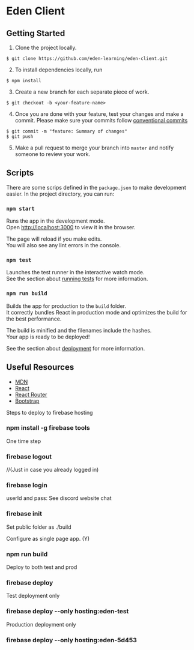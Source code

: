 # Eden Client

## Getting Started

1. Clone the project locally.

```
$ git clone https://github.com/eden-learning/eden-client.git
```

2. To install dependencies locally, run

```
$ npm install
```

3. Create a new branch for each separate piece of work.

```
$ git checkout -b <your-feature-name>
```

4. Once you are done with your feature, test your changes and make a commit. Please make sure your commits follow [conventional commits](https://gist.github.com/joshbuchea/6f47e86d2510bce28f8e7f42ae84c716)

```
$ git commit -m "feature: Summary of changes"
$ git push
```

5. Make a pull request to merge your branch into `master` and notify someone to review your work.

## Scripts

There are some scrips defined in the `package.json` to make development easier. In the project directory, you can run:

### `npm start`

Runs the app in the development mode.<br />
Open [http://localhost:3000](http://localhost:3000) to view it in the browser.

The page will reload if you make edits.<br />
You will also see any lint errors in the console.

### `npm test`

Launches the test runner in the interactive watch mode.<br />
See the section about [running tests](https://facebook.github.io/create-react-app/docs/running-tests) for more information.

### `npm run build`

Builds the app for production to the `build` folder.<br />
It correctly bundles React in production mode and optimizes the build for the best performance.

The build is minified and the filenames include the hashes.<br />
Your app is ready to be deployed!

See the section about [deployment](https://facebook.github.io/create-react-app/docs/deployment) for more information.

## Useful Resources

- [MDN](https://developer.mozilla.org/en-US/docs/Web/JavaScript)
- [React](https://reactjs.org/docs/getting-started.html)
- [React Router](https://reacttraining.com/react-router/web)
- [Bootstrap](https://getbootstrap.com/docs/4.4/getting-started/introduction/)


Steps to deploy to firebase hosting
### npm install -g firebase tools  
One time step

### firebase logout 
//(Just in case you already logged in)

### firebase login
userId and pass: See discord website chat

### firebase init

Set public folder as ./build

Configure as single page app. (Y)

### npm run build

Deploy to both test and prod
### firebase deploy

Test deployment only
### firebase deploy --only hosting:eden-test

Production deployment only
### firebase deploy --only hosting:eden-5d453